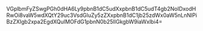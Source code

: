 VGplbmFyZSwgPGh0dHA6Ly9pbnB1dC5udXxpbnB1dC5udT4gb2NoIDxodHRwOi8vaW5wdXQtY29uc3VsdGluZy5zZXxpbnB1dC1jb25zdWx0aW5nLnNlPiBzZXIgb2xpa2EgdXQuIMOFdG1pbnN0b25lIGkgbW9iaWxlbi4=